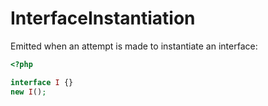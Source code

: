 # InterfaceInstantiation

Emitted when an attempt is made to instantiate an interface:

```php
<?php

interface I {}
new I();
```
